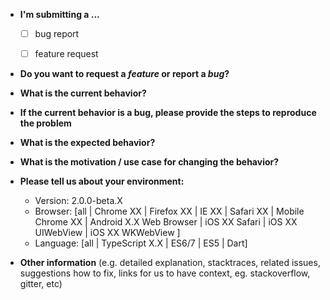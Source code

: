 * **I'm submitting a ...**
  - [ ] bug report
  - [ ] feature request


* **Do you want to request a *feature* or report a *bug*?**



* **What is the current behavior?**



* **If the current behavior is a bug, please provide the steps to reproduce the problem** 


* **What is the expected behavior?**



* **What is the motivation / use case for changing the behavior?**



* **Please tell us about your environment:**
  
  - Version: 2.0.0-beta.X
  - Browser: [all | Chrome XX | Firefox XX | IE XX | Safari XX | Mobile Chrome XX | Android X.X Web Browser | iOS XX Safari | iOS XX UIWebView | iOS XX WKWebView ]
  - Language: [all | TypeScript X.X | ES6/7 | ES5 | Dart]


* **Other information** (e.g. detailed explanation, stacktraces, related issues, suggestions how to fix, links for us to have context, eg. stackoverflow, gitter, etc)